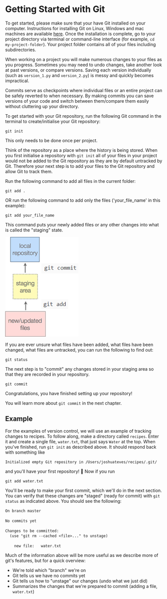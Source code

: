 # Getting Started with Git

To get started, please make sure that your have Git installed on your computer.
Instructions for installing Git on Linux, Windows and mac machines are available [here](https://Git-scm.com/book/en/v2/Getting-Started-Installing-Git).
Once the installation is complete, go to your project directory via terminal or command-line interface (for example, `cd my-project-folder`).
Your project folder contains all of your files including subdirectories.

When working on a project you will make numerous changes to your files as you progress.
Sometimes you may need to undo changes, take another look at past versions, or compare versions.
Saving each version individually (such as `version_1.py` and `version_2.py`) is messy and quickly becomes impractical.

Commits serve as checkpoints where individual files or an entire project can be safely reverted to when necessary.
By making commits you can save versions of your code and switch between them/compare them easily without cluttering up your directory.

To get started with your Git repository, run the following Git command in the terminal to create/initialise your Git repository:

```
git init
```

This only needs to be done once per project.

Think of the repository as a place where the history is being stored.
When you first initialise a repository with `git init` all of your files in your project would not be added to the Git repository as they are by default untracked by Git.
Therefore your next step is to add your files to the Git repository and allow Git to track them.

Run the following command to add all files in the current folder:
```
git add .
```
OR run the following command to add only the files ('your_file_name' in this example):
```
git add your_file_name
```

This command puts your newly added files or any other changes into what is called the "staging" state.

![change_stage_repo](../../figures/change_stage_repo.png)

If you are ever unsure what files have been added, what files have been changed, what files are untracked, you can run the following to find out:

```
git status
```

The next step is to "commit" any changes stored in your staging area so that they are recorded in your repository.

```
git commit
```
Congratulations, you have finished setting up your repository!

You will learn more about `git commit` in the next chapter.

## Example

For the examples of version control, we will use an example of tracking changes to recipes.
To follow along, make a directory called `recipes`.
Enter it and create a single file, `water.txt`, that just says `Water` at the top.
When you've finished, run `git init` as described above.
It should respond back with something like
```
Initialized empty Git repository in /Users/joshuateves/recipes/.git/
```
and you'll have your first repository! :tada:
Now if you run
```
git add water.txt
```
You'll be ready to make your first commit, which we'll do in the next section.
You can verify that these changes are "staged" (ready for commit) with `git status` as indicated above.
You should see the following:
```
On branch master

No commits yet

Changes to be committed:
  (use "git rm --cached <file>..." to unstage)

	new file:   water.txt
```
Much of the information above will be more useful as we describe more of git's features, but for a quick overview:
- We're told which "branch" we're on
- Git tells us we have no commits yet
- Git tells us how to "unstage" our changes (undo what we just did)
- Summarizes the changes that we're prepared to commit (adding a file, `water.txt`)
